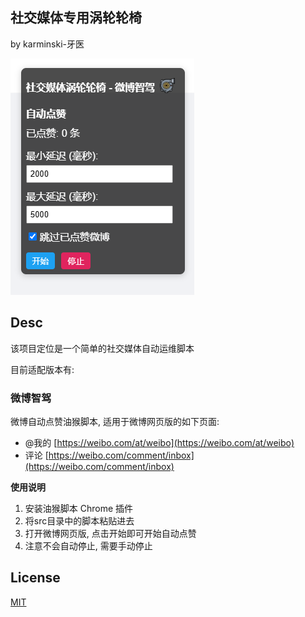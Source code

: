 社交媒体专用涡轮轮椅 
-------------------


by karminski-牙医


![](./assets/images/demo.png)


## Desc 


该项目定位是一个简单的社交媒体自动运维脚本

目前适配版本有:

### 微博智驾

微博自动点赞油猴脚本, 适用于微博网页版的如下页面:

- @我的 [https://weibo.com/at/weibo](https://weibo.com/at/weibo)
- 评论 [https://weibo.com/comment/inbox](https://weibo.com/comment/inbox)

**使用说明**

1. 安装油猴脚本 Chrome 插件
2. 将src目录中的脚本粘贴进去
3. 打开微博网页版, 点击开始即可开始自动点赞
4. 注意不会自动停止, 需要手动停止



## License

[MIT](./LICENSE)



